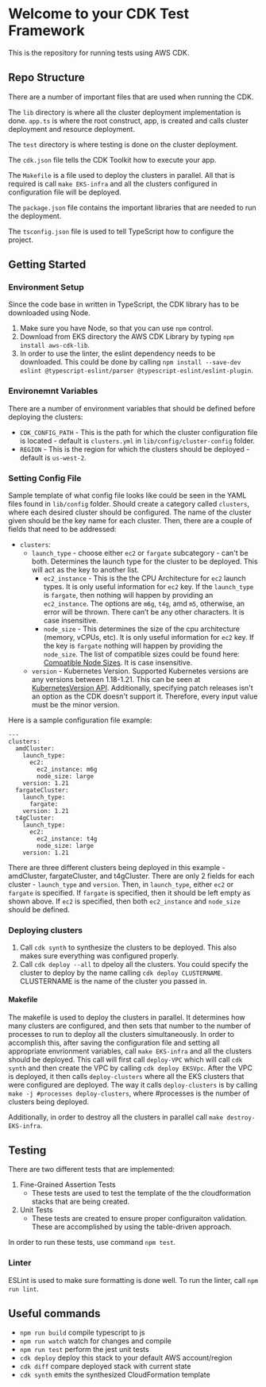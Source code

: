 # Welcome to your CDK Test Framework

This is the repository for running tests using AWS CDK. 

## Repo Structure

There are a number of important files that are used when running the CDK. 

The `lib` directory is where all the cluster deployment implementation is done. `app.ts` is where the root construct, app, is created and calls cluster deployment and resource deployment. 

The `test` directory is where testing is done on the cluster deployment. 

The `cdk.json` file tells the CDK Toolkit how to execute your app.

The `Makefile` is a file used to deploy the clusters in parallel. All that is required is call `make EKS-infra` and all the clusters configured in configuration file will be deployed. 

The `package.json` file contains the important libraries that are needed to run the deployment. 

The `tsconfig.json` file is used to tell TypeScript how to configure the project. 

## Getting Started

### Environment Setup

Since the code base in written in TypeScript, the CDK library has to be downloaded using Node. 

1. Make sure you have Node, so that you can use `npm` control. 
2. Download from EKS directory the AWS CDK Library by typing `npm install aws-cdk-lib`. 
3. In order to use the linter, the eslint dependency needs to be downloaded. This could be done by calling `npm install --save-dev eslint @typescript-eslint/parser @typescript-eslint/eslint-plugin`. 

### Environemnt Variables

There are a number of environment variables that should be defined before deploying the clusters:

* `CDK_CONFIG_PATH` - This is the path for which the cluster configuration file is located - default is `clusters.yml` in `lib/config/cluster-config` folder.
* `REGION` - This is the region for which the clusters should be deployed - default is `us-west-2`.

### Setting Config File

Sample template of what config file looks like could be seen in the YAML files found in `lib/config` folder. Should create a category called `clusters`, where each desired cluster should be configured. The name of the cluster given should be the key name for each cluster. Then, there are a couple of fields that need to be addressed:

* `clusters`:
    * `launch_type` - choose either `ec2` or `fargate` subcategory - can't be both. Determines the launch type for the cluster to be deployed. This will act as the key to another list. 
        * `ec2_instance` - This is the the CPU Architecture for `ec2` launch types. It is only useful information for `ec2` key. If the `launch_type` is `fargate`, then nothing will happen by providing an `ec2_instance`. The options are `m6g`, `t4g`, amd `m5`, otherwise, an error will be thrown. There can’t be any other characters. It is case insensitive.
        * `node_size` - This determines the size of the cpu architecture (memory, vCPUs, etc). It is only useful information for `ec2` key. If the key is `fargate` nothing will happen by providing the `node_size`. The list of compatible sizes could be found here: [Compatible Node Sizes](https://www.amazonaws.cn/en/ec2/instance-types/). It is case insensitive.
    * `version` - Kubernetes Version. Supported Kubernetes versions are any versions between 1.18-1.21. This can be seen at [KubernetesVersion API](https://docs.aws.amazon.com/cdk/api/v2/docs/aws-cdk-lib.aws_eks.KubernetesVersion.html). Additionally, specifying patch releases isn't an option as the CDK doesn't support it. Therefore, every input value must be the minor version. 

Here is a sample configuration file example:
```
---
clusters:
  amdCluster:
    launch_type: 
      ec2:
        ec2_instance: m6g
        node_size: large
    version: 1.21
  fargateCluster:
    launch_type: 
      fargate:
    version: 1.21
  t4gCluster:
    launch_type: 
      ec2:
        ec2_instance: t4g
        node_size: large
    version: 1.21
```

There are three different clusters being deployed in this example - amdCluster, fargateCluster, and t4gCluster. There are only 2 fields for each cluster - `launch_type` and `version`. Then, in `launch_type`, either `ec2` or `fargate` is specified. If `fargate` is specified, then it should be left empty as shown above. If `ec2` is specified, then both `ec2_instance` and `node_size` should be defined. 
   

### Deploying clusters

1. Call `cdk synth` to synthesize the clusters to be deployed. This also makes sure everything was configured properly. 
2. Call `cdk deploy --all` to dpeloy all the clusters. You could specify the cluster to deploy by the name calling `cdk deploy CLUSTERNAME`. CLUSTERNAME is the name of the cluster you passed in. 

#### Makefile

The makefile is used to deploy the clusters in parallel. It determines how many clusters are configured, and then sets that number to the number of processes to run to deploy all the clusters simultaneously. In order to accomplish this, after saving the configuration file and setting all appropriate envrionment variables, call `make EKS-infra` and all the clusters should be deployed. This call will first call `deploy-VPC` which will call `cdk synth` and then create the VPC by calling `cdk deploy EKSVpc`. After the VPC is deployed, it then calls `deploy-clusters` where all the EKS clusters that were configured are deployed. The way it calls `deploy-clusters` is by calling `make -j #processes deploy-clusters`, where #processes is the number of clusters being deployed. 

Additionally, in order to destroy all the clusters in parallel call `make destroy-EKS-infra`. 

## Testing

There are two different tests that are implemented:
1. Fine-Grained Assertion Tests
    * These tests are used to test the template of the the cloudformation stacks that are being created. 
2. Unit Tests
    * These tests are created to ensure proper configuraiton validation. These are accomplished by using the table-driven approach. 

In order to run these tests, use command `npm test`. 

### Linter

ESLint is used to make sure formatting is done well. To run the linter, call `npm run lint`. 

## Useful commands

* `npm run build`   compile typescript to js
* `npm run watch`   watch for changes and compile
* `npm run test`    perform the jest unit tests
* `cdk deploy`      deploy this stack to your default AWS account/region
* `cdk diff`        compare deployed stack with current state
* `cdk synth`       emits the synthesized CloudFormation template

